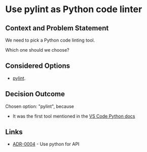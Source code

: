 # Use pylint as Python code linter

## Context and Problem Statement

We need to pick a Python code linting tool.

Which one should we choose?

## Considered Options

* [pylint](https://pylint.org/).

## Decision Outcome

Chosen option: "pylint", because
* It was the first tool mentioned in the [VS Code Python docs](https://code.visualstudio.com/docs/python/linting)

## Links

* [ADR-0004](0004-use-python-for-api.md) - Use python for API
